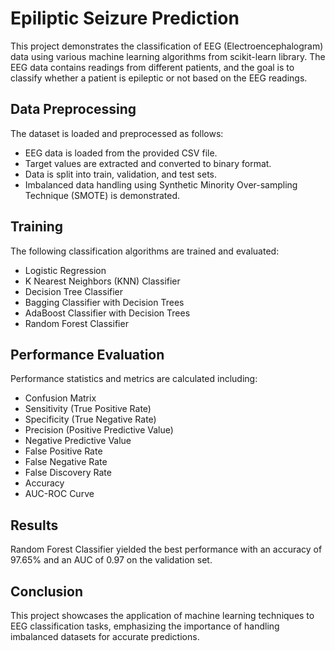 # Epiliptic Seizure Prediction

This project demonstrates the classification of EEG (Electroencephalogram) data using various machine learning algorithms from scikit-learn library. The EEG data contains readings from different patients, and the goal is to classify whether a patient is epileptic or not based on the EEG readings.

## Data Preprocessing

The dataset is loaded and preprocessed as follows:

- EEG data is loaded from the provided CSV file.
- Target values are extracted and converted to binary format.
- Data is split into train, validation, and test sets.
- Imbalanced data handling using Synthetic Minority Over-sampling Technique (SMOTE) is demonstrated.

## Training

The following classification algorithms are trained and evaluated:

- Logistic Regression
- K Nearest Neighbors (KNN) Classifier
- Decision Tree Classifier
- Bagging Classifier with Decision Trees
- AdaBoost Classifier with Decision Trees
- Random Forest Classifier

## Performance Evaluation

Performance statistics and metrics are calculated including:

- Confusion Matrix
- Sensitivity (True Positive Rate)
- Specificity (True Negative Rate)
- Precision (Positive Predictive Value)
- Negative Predictive Value
- False Positive Rate
- False Negative Rate
- False Discovery Rate
- Accuracy
- AUC-ROC Curve

## Results

Random Forest Classifier yielded the best performance with an accuracy of 97.65% and an AUC of 0.97 on the validation set.

## Conclusion

This project showcases the application of machine learning techniques to EEG classification tasks, emphasizing the importance of handling imbalanced datasets for accurate predictions.
